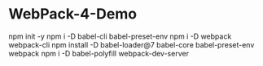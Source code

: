 # WebPack-4-Demo
npm init -y
npm i -D babel-cli babel-preset-env
npm i -D webpack webpack-cli
npm install -D babel-loader@7 babel-core babel-preset-env webpack
npm i -D babel-polyfill webpack-dev-server











